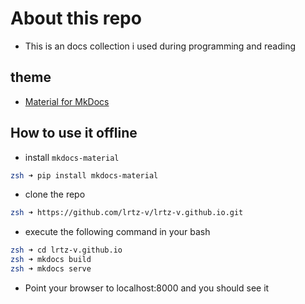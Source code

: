 # About this repo

- This is an docs collection i used during programming and reading

## theme

- [Material for MkDocs](https://squidfunk.github.io/mkdocs-material/)

## How to use it offline

- install `mkdocs-material`

```bash
zsh ➜ pip install mkdocs-material
```

- clone the repo

```bash
zsh ➜ https://github.com/lrtz-v/lrtz-v.github.io.git
```

- execute the following command in your bash

```bash
zsh ➜ cd lrtz-v.github.io
zsh ➜ mkdocs build
zsh ➜ mkdocs serve
```

- Point your browser to localhost:8000 and you should see it
